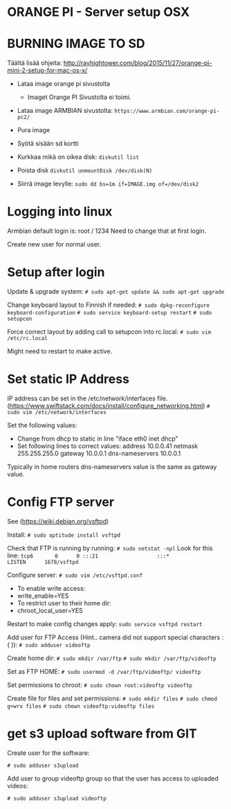 # ORANGE PI - Server setup OSX

# BURNING IMAGE TO SD 
Täältä lisää ohjeita: http://rayhightower.com/blog/2015/11/27/orange-pi-mini-2-setup-for-mac-os-x/

* Lataa image orange pi sivustolta
  * Imaget Orange PI Sivustolta ei toimi.
* Lataa image ARMBIAN sivustolta:
`https://www.armbian.com/orange-pi-pc2/`

* Pura image
* Syötä sisään sd kortti

* Kurkkaa mikä on oikea disk:
`diskutil list`

* Poista disk
`diskutil unmountDisk /dev/disk(N)`

* Siirrä image levylle:
`sudo dd bs=1m if=IMAGE.img of=/dev/disk2`

# Logging into linux

Armbian default login is:
root / 1234
Need to change that at first login. 

Create new user for normal user.

# Setup after login

Update & upgrade system:
`# sudo apt-get update && sudo apt-get upgrade`

Change keyboard layout to Finnish if needed:
`# sudo dpkg-reconfigure keyboard-configuration`
`# sudo service keyboard-setup restart`
`# sudo setupcon`

Force correct layout by adding call to setupcon into rc.local:
`# sudo vim /etc/rc.local`

Might need to restart to make active.

# Set static IP Address

IP address can be set in the /etc/network/interfaces file. (https://www.swiftstack.com/docs/install/configure_networking.html)
`# sudo vim /etc/network/interfaces`

Set the following values:
* Change from dhcp to static in line "iface eth0 inet dhcp"
* Set following lines to correct values:
	address 10.0.0.41
    netmask 255.255.255.0
    gateway 10.0.0.1
    dns-nameservers 10.0.0.1
	
Typically in home routers dns-nameservers value is the same as gateway value. 

# Config FTP server

See (https://wiki.debian.org/vsftpd)

Install:
`# sudo aptitude install vsftpd`

Check that FTP is running by running:
`# sudo netstat -npl`
Look for this line:
`tcp6       0      0 :::21                   :::*                    LISTEN      1678/vsftpd`

Configure server:
`# sudo vim /etc/vsftpd.conf`

* To enable write access:
 * write_enable=YES
* To restrict user to their home dir:
 * chroot_local_user=YES
 
Restart to make config changes apply:
`sudo service vsftpd restart` 

Add user for FTP Access (Hint.. camera did not support special characters :( )):
`# sudo adduser videoftp`

Create home dir:
`# sudo mkdir /var/ftp`
`# sudo mkdir /var/ftp/videoftp`

Set as FTP HOME: 
`# sudo usermod -d /var/ftp/videoftp/ videoftp`

Set permissions to chroot:
`# sudo chown root:videoftp videoftp`

Create file for files and set permissions:
`# sudo mkdir files`
`# sudo chmod g+wrx files`
`# sudo chown videoftp:videoftp files`




# get s3 upload software from GIT

Create user for the software:

`# sudo adduser s3upload`

Add user to group videoftp group so that the user has access to uploaded videos:

`# sudo adduser s3upload videoftp`

